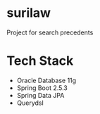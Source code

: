 # surilaw
Project for search precedents

# Tech Stack
* Oracle Database 11g
* Spring Boot 2.5.3
* Spring Data JPA
* Querydsl

